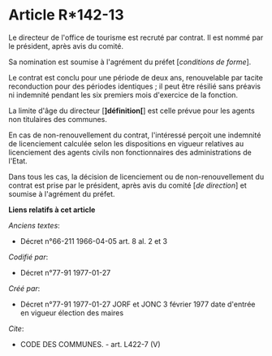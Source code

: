 # Article R*142-13

Le directeur de l'office de tourisme est recruté par contrat. Il est nommé par le président, après avis du comité.

Sa nomination est soumise à l'agrément du préfet [*conditions de forme*]. 

Le contrat est conclu pour une période de deux ans, renouvelable par tacite reconduction pour des périodes identiques ; il
peut être résilié sans préavis ni indemnité pendant les six premiers mois d'exercice de la fonction. 

La limite d'âge du directeur [**]définition[**] est celle prévue pour les agents non titulaires des communes. 

En cas de non-renouvellement du contrat, l'intéressé perçoit une indemnité de licenciement calculée selon les dispositions en
vigueur relatives au licenciement des agents civils non fonctionnaires des administrations de l'Etat. 

Dans tous les cas, la décision de licenciement ou de non-renouvellement du contrat est prise par le président, après avis du
comité [*de direction*] et soumise à l'agrément du préfet.

**Liens relatifs à cet article**

_Anciens textes_:

  - Décret n°66-211 1966-04-05 art. 8 al. 2 et 3

_Codifié par_:

  - Décret n°77-91 1977-01-27

_Créé par_:

  - Décret n°77-91 1977-01-27 JORF et JONC 3 février 1977 date d'entrée en vigueur élection des maires

_Cite_:

  - CODE DES COMMUNES. - art. L422-7 (V)
